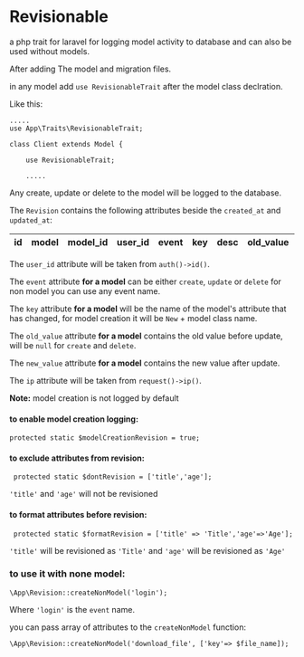 # Revisionable
a php trait for laravel for logging model activity to database and can also be used without models.

After adding The model and migration files.

in any model add ``` use RevisionableTrait ``` after the model class declration.

Like this:
```
.....
use App\Traits\RevisionableTrait;

class Client extends Model {

    use RevisionableTrait;
    
    .....

```

Any create, update or delete to the model will be logged to the database.

The ```Revision``` contains the following attributes beside the ```created_at``` and ```updated_at```:

| id  | model  | model_id | user_id|  event   | key    | desc   | old_value| new_value| ip |
| --  | -------| -------- | -------| -------- | -------| -------| -------- | -------- | -- |

The ```user_id``` attribute will be taken from ```auth()->id()```.

The ```event``` attribute **for a model** can be either ```create```, ```update``` or ```delete``` for non model you can use any event name.

The ```key``` attribute **for a model** will be the name of the model's attribute that has changed, 
for model creation it will be ```New``` + model class name.

The ```old_value``` attribute **for a model** contains the old value before update, will be ```null``` for ```create``` and ```delete```.

The ```new_value``` attribute **for a model** contains the new value after update.

The ```ip``` attribute  will be taken from ```request()->ip()```.


**Note:** model creation is not logged by default
#### to enable model creation logging:
``` protected static $modelCreationRevision = true; ```

#### to exclude attributes from revision:
``` protected static $dontRevision = ['title','age'];```

```'title'``` and ```'age'``` will not be revisioned

#### to format attributes before revision:

``` protected static $formatRevision = ['title' => 'Title','age'=>'Age'];```

```'title'``` will be revisioned as ```'Title'``` and ```'age'``` will be revisioned as ```'Age'```

### to use it with none model:
``` \App\Revision::createNonModel('login'); ```

Where ```'login'``` is the ```event``` name.

you can pass array of attributes to the ```createNonModel``` function:

``` \App\Revision::createNonModel('download_file', ['key'=> $file_name]); ```

